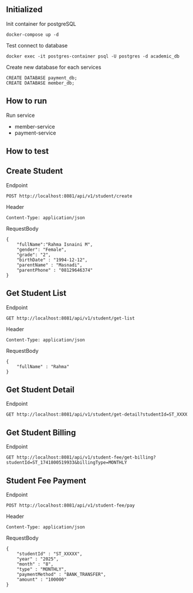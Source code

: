 ## Initialized
Init container for postgreSQL
```
docker-compose up -d
```

Test connect to database
```
docker exec -it postgres-container psql -U postgres -d academic_db
```

Create new database for each services
```
CREATE DATABASE payment_db;
CREATE DATABASE member_db;
```

## How to run
Run service
- member-service
- payment-service


## How to test

## Create Student

Endpoint
```
POST http://localhost:8081/api/v1/student/create
```

Header
```
Content-Type: application/json
```

RequestBody
```
{
    "fullName":"Rahma Isnaini M",
    "gender": "Female",
    "grade": "2",
    "birthDate" : "1994-12-12",
    "parentName" : "Masnadi",
    "parentPhone" : "08129646374"
}
```

## Get Student List

Endpoint
```
GET http://localhost:8081/api/v1/student/get-list
```

Header
```
Content-Type: application/json
```

RequestBody
```
{
    "fullName" : "Rahma"
}
```

## Get Student Detail

Endpoint
```
GET http://localhost:8081/api/v1/student/get-detail?studentId=ST_XXXX
```

## Get Student Billing

Endpoint
```
GET http://localhost:8081/api/v1/student-fee/get-billing?studentId=ST_1741800519933&billingType=MONTHLY
```


## Student Fee Payment

Endpoint
```
POST http://localhost:8081/api/v1/student-fee/pay
```

Header
```
Content-Type: application/json
```

RequestBody
```
{
    "studentId" : "ST_XXXXX",
    "year" : "2025",
    "month" : "8",
    "type" : "MONTHLY",
    "paymentMethod" : "BANK_TRANSFER",
    "amount" : "100000"
}
```






